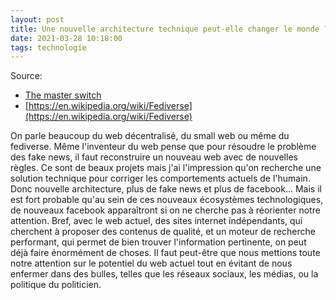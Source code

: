```yaml
---
layout: post
title: Une nouvelle architecture technique peut-elle changer le monde ?
date: 2021-03-28 10:18:00
tags: technologie
---
```


Source: 
- [The master switch](https://www.youtube.com/watch?v=ij76dh_340w)
- [https://en.wikipedia.org/wiki/Fediverse](https://en.wikipedia.org/wiki/Fediverse)

On parle beaucoup du web décentralisé, du small web ou même du fediverse. Même l'inventeur du web pense que pour résoudre le problème des fake news, il faut reconstruire un nouveau web avec de nouvelles règles. Ce sont de beaux projets mais j'ai l'impression qu'on recherche une solution technique pour corriger les comportements actuels de l'humain. Donc nouvelle architecture, plus de fake news et plus de facebook... Mais il est fort probable qu'au sein de ces nouveaux écosystèmes technologiques, de nouveaux facebook apparaîtront si on ne cherche pas à réorienter notre attention. Bref, avec le web actuel, des sites internet indépendants, qui cherchent à proposer des contenus de qualité, et un moteur de recherche performant, qui permet de bien trouver l'information pertinente, on peut déjà faire énormément de choses. Il faut peut-être que nous mettions toute notre attention sur le potentiel du web actuel tout en évitant de nous enfermer dans des bulles, telles que les réseaux sociaux, les médias, ou la politique du politicien. 